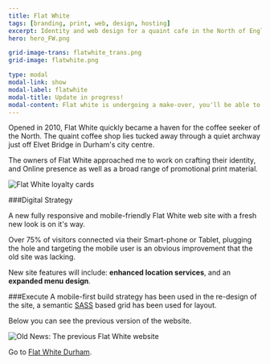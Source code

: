 ```yaml
---
title: Flat White
tags: [branding, print, web, design, hosting]
excerpt: Identity and web design for a quaint cafe in the North of England.
hero: hero_FW.png

grid-image-trans: flatwhite_trans.png
grid-image: flatwhite.png

type: modal
modal-link: show
modal-label: flatwhite
modal-title: Update in progress!
modal-content: Flat white is undergoing a make-over, you'll be able to see the new look <a href="http://flatwhitedurham.co.uk" class="text ext" target="_blank">here</a> soon.
---
```


Opened in 2010, Flat White quickly became a haven for the coffee seeker of the North. The quaint coffee shop lies tucked away through a quiet archway just off Elvet Bridge in Durham's city centre.

The owners of Flat White approached me to work on crafting their identity, and Online presence as well as a broad range of promotional print material.

![Flat White loyalty cards](portfolio_img/flatwhite/FW_cards.jpg)
   
###Digital Strategy

A new fully responsive and mobile-friendly Flat White web site with a fresh new look is on it's way.

Over 75% of visitors connected via their Smart-phone or Tablet, plugging the hole and targeting the mobile user is an obvious improvement that the old site was lacking.

New site features will include: **enhanced location services**, and an **expanded menu design**.


###Execute
A mobile-first build strategy has been used in the re-design of the site, a semantic [SASS](http://sass-lang.com/) based grid has been used for layout.

Below you can see the previous version of the website.

![Old News: The previous Flat White website](portfolio_img/flatwhite/FW_oldsite.jpg)

Go to [Flat White Durham](http://flatwhitedurham.co.uk).